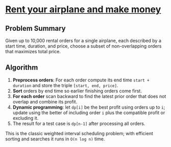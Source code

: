 # [Rent your airplane and make money](https://www.spoj.com/problems/RENT/)

## Problem Summary
Given up to 10,000 rental orders for a single airplane, each described by a start time, duration, and price, choose a subset of non-overlapping orders that maximizes total price.

## Algorithm
1. **Preprocess orders**: For each order compute its end time `start + duration` and store the triple `[start, end, price]`.
2. **Sort** orders by end time so earlier finishing orders come first.
3. **For each order** scan backward to find the latest prior order that does not overlap and combine its profit.
4. **Dynamic programming**: let `dp[i]` be the best profit using orders up to `i`; update using the better of including order `i` plus the compatible profit or excluding it.
5. The result for a test case is `dp[n-1]` after processing all orders.

This is the classic weighted interval scheduling problem; with efficient sorting and searches it runs in `O(n log n)` time.

